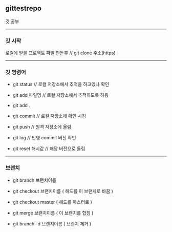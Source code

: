 ## gittestrepo

깃 공부
***
### 깃 시작

로컬에 받을 프로젝트 파일 만든후 // git clone 주소(https)
***
### 깃 명령어

* git status  // 로컬 저장소에서 추적을 하고있나 확인 
* git add 파일명 // 로컬 저장소에서 추적하도록 허용
* git add .
* git commit // 로컬 저장소에 확인 시킴
* git push // 원격 저장소에 올림

* git log // 반영 commit 버전 확인
* git reset 해시값 // 해당 버전으로 돌림
***
### 브랜치

* git branch 브랜치이름
* git checkout 브랜치이름 ( 헤드를 이 브랜치로 바꿈 )

* git checkout master ( 헤드를 마스터로 )
* git merge 브랜치이름 ( 이 브랜치를 합침 )

* git branch -d 브랜치이름 ( 브랜치 제거 )
